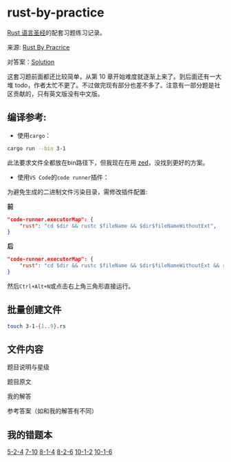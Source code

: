# rust-by-practice
[Rust 语言圣经](https://course.rs/about-book.html)的配套习题练习记录。

来源: [Rust By Pracrice](https://practice-zh.course.rs/why-exercise.html)

对答案：[Solution](https://github.com/sunface/rust-by-practice/tree/master/solutions)

这套习题前面都还比较简单，从第 10 章开始难度就逐渐上来了。到后面还有一大堆 todo，作者太忙不更了。不过做完现有部分也差不多了。注意有一部分题是社区贡献的，只有英文版没有中文版。

## 编译参考:
- 使用`cargo`：
```bash
cargo run --bin 3-1
```
此法要求文件全都放在bin路径下，但我现在在用 [zed](https://github.com/zed-industries/zed)，没找到更好的方案。
- 使用`VS Code`的`code runner`插件：

为避免生成的二进制文件污染目录，需修改插件配置:

**前**
```json
"code-runner.executorMap": {
    "rust": "cd $dir && rustc $fileName && $dir$fileNameWithoutExt",
}
```
**后**
```json
"code-runner.executorMap": {
    "rust": "cd $dir && rustc $fileName && $dir$fileNameWithoutExt && rm $dir$fileNameWithoutExt",
}
```
然后`Ctrl+Alt+N`或点击右上角三角形直接运行。

## 批量创建文件
```bash
touch 3-1-{1..9}.rs
```

## 文件内容
题目说明与星级

题目原文

我的解答

参考答案（如和我的解答有不同）

## 我的错题本
[5-2-4](src/bin/5-2-4.rs)
[7-10](src/bin/7-10.rs)
[8-1-4](src/bin/8-1-4.rs)
[8-2-6](src/bin/8-2-6.rs)
[10-1-2](src/bin/10-1-2.rs)
[10-1-6](src/bin/10-1-6.rs)


